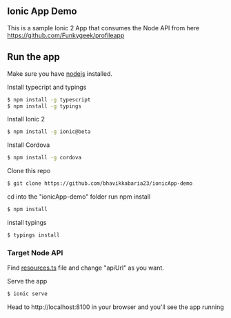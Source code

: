## Ionic App Demo
This is a sample Ionic 2 App that consumes the Node API from here https://github.com/Funkygeek/profileapp

## Run the app
Make sure you have [nodejs](https://nodejs.org/en/) installed.

Install typecript and typings
```bash
$ npm install -g typescript
$ npm install -g typings
```

Install Ionic 2
```bash
$ npm install -g ionic@beta 
```

Install Cordova
```bash
$ npm install -g cordova
```

Clone this repo
```bash
$ git clone https://github.com/bhavikkabaria23/ionicApp-demo
```

cd into the "ionicApp-demo" folder run npm install
```bash
$ npm install
```
install typings
```bash
$ typings install
```
### Target Node API
Find [resources.ts](https://github.com/bhavikkabaria23/ionicApp-demo/blob/master/app/resources.ts) file and change "apiUrl" as you want.

Serve the app
```bash
$ ionic serve
```

Head to http://localhost:8100 in your browser and you'll see the app running
